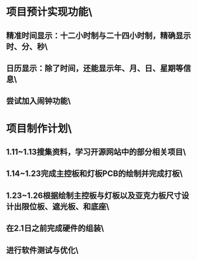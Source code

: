 # 项目预计实现功能\
## 精准时间显示：十二小时制与二十四小时制，精确显示时、分、秒\
## 日历显示：除了时间，还能显示年、月、日、星期等信息\
## 尝试加入闹钟功能\
# 项目制作计划\
## 1.11~1.13搜集资料，学习开源网站中的部分相关项目\
## 1.14~1.23完成主控板和灯板PCB的绘制并完成打板\
## 1.23~1.26根据绘制主控板与灯板以及亚克力板尺寸设计出限位板、遮光板、和底座\
## 在2.1日之前完成硬件的组装\
## 进行软件测试与优化\
